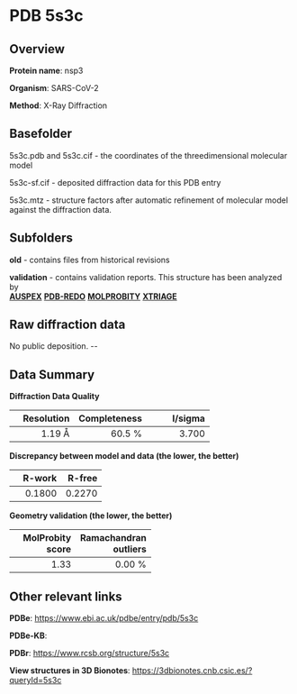 # PDB 5s3c

## Overview

**Protein name**: nsp3

**Organism**: SARS-CoV-2

**Method**: X-Ray Diffraction



## Basefolder

5s3c.pdb and 5s3c.cif - the coordinates of the threedimensional molecular model

5s3c-sf.cif - deposited diffraction data for this PDB entry

5s3c.mtz - structure factors after automatic refinement of molecular model against the diffraction data.

## Subfolders



**old** - contains files from historical revisions

**validation** - contains validation reports. This structure has been analyzed by <br>[**AUSPEX**](https://github.com/thorn-lab/coronavirus_structural_task_force/tree/master/pdb/nsp3/SARS-CoV-2/5s3c/validation/auspex) [**PDB-REDO**](https://github.com/thorn-lab/coronavirus_structural_task_force/tree/master/pdb/nsp3/SARS-CoV-2/5s3c/validation/pdb-redo) [**MOLPROBITY**](https://github.com/thorn-lab/coronavirus_structural_task_force/tree/master/pdb/nsp3/SARS-CoV-2/5s3c/validation/molprobity) [**XTRIAGE**](https://github.com/thorn-lab/coronavirus_structural_task_force/blob/master/pdb/nsp3/SARS-CoV-2/5s3c/validation/Xtriage_output.log)  



## Raw diffraction data

No public deposition. --<br> 

## Data Summary
**Diffraction Data Quality**

|   | Resolution | Completeness| I/sigma |
|---|-------------:|----------------:|--------------:|
|   |1.19 Å|60.5  %|<img width=50/>3.700|

**Discrepancy between model and data (the lower, the better)**

|   | **R-work**| **R-free**   
|---|-------------:|----------------:|           
||  0.1800|  0.2270|

**Geometry validation (the lower, the better)**

|   |**MolProbity<br>score**| **Ramachandran<br>outliers** 
|---|-------------:|----------------:|
||  1.33|  0.00 %|

 

 



## Other relevant links 
**PDBe**:  https://www.ebi.ac.uk/pdbe/entry/pdb/5s3c

**PDBe-KB**:  
 
**PDBr**: https://www.rcsb.org/structure/5s3c 

**View structures in 3D Bionotes**: https://3dbionotes.cnb.csic.es/?queryId=5s3c

